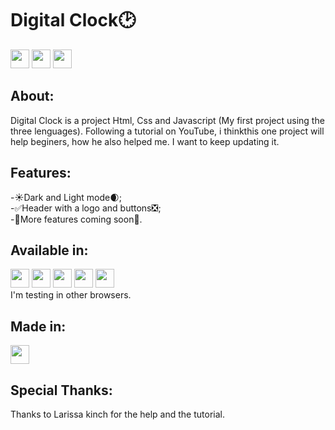 <h1>Digital Clock🕑</h1>
<div>
  <img aligin="center" Height="30" widht="40" src="https://cdn.jsdelivr.net/gh/devicons/devicon/icons/html5/html5-plain-wordmark.svg"/>
  <img aligin="center" Height="30" widht="40" src="https://cdn.jsdelivr.net/gh/devicons/devicon/icons/css3/css3-plain-wordmark.svg"/>
  <img aligin="center" Height="30" widht="40" src="https://cdn.jsdelivr.net/gh/devicons/devicon/icons/javascript/javascript-plain.svg"/>
</div>

<h2>About:</h2>
 Digital Clock is a project Html, Css and Javascript (My first project using the three lenguages). Following a tutorial on YouTube, i thinkthis one project will help beginers, how he also helped me. I want to keep updating it.
<h2>Features:</h2>
<div>
-☀️Dark and Light mode🌒;
</div>
<div>
-✅Header with a logo and buttons❎;
</div>
<div>
-🤔More features coming soon🤔.
</div>
<h2>Available in:</h2>
<div>
  <img aligin="center" Height="30" widht="40" src="https://cdn.jsdelivr.net/gh/devicons/devicon/icons/chrome/chrome-original.svg"/>
  <img aligin="center" Height="30" widht="40" src="https://cdn.jsdelivr.net/gh/devicons/devicon/icons/opera/opera-plain.svg"/>
  <img aligin="center" Height="30" widht="40" src="https://cdn.jsdelivr.net/gh/devicons/devicon/icons/safari/safari-original.svg"/>
  <img aligin="center" Height="30" widht="40" src="https://cdn.jsdelivr.net/gh/devicons/devicon/icons/firefox/firefox-original.svg"/>
  <img aligin="center" Height="30" widht="40" src="https://cdn.jsdelivr.net/gh/devicons/devicon/icons/ie10/ie10-original.svg"/>
</div>
I'm testing in other browsers.

<h2>Made in:</h2>
<div>
  <img aligin="center" Height="30" widht="40" src="https://cdn.jsdelivr.net/gh/devicons/devicon/icons/vscode/vscode-original.svg"/>
</div>

<h2> Special Thanks:</h2>
 Thanks to Larissa kinch for the help and the tutorial.
